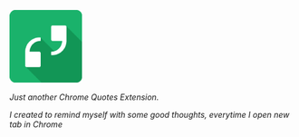 ![](https://github.com/ajaysunarthi/Quotes-Extension/blob/master/icon-128.png?raw=true )

*Just another Chrome Quotes Extension.*

*I created to remind myself with some good thoughts, everytime I open new tab in Chrome*